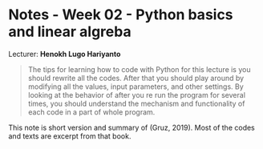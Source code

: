 # Notes - Week 02 - Python basics and linear algreba 

Lecturer: **Henokh Lugo Hariyanto**

> The tips for learning how to code with Python for this lecture is you should 
> rewrite all the codes. After that you should play around by modifying all the values,
> input parameters, and other settings. By looking at the behavior of after you 
> re run the program for several times, you should understand the mechanism and
> functionality of each code in a part of whole program.

This note is short version and summary of (Gruz, 2019). Most of the codes and texts are
excerpt from that book.
